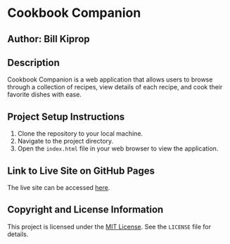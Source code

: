 # Cookbook Companion

## Author: Bill Kiprop

## Description
Cookbook Companion is a web application that allows users to browse through a collection of recipes, view details of each recipe, and cook their favorite dishes with ease.

## Project Setup Instructions
1. Clone the repository to your local machine.
2. Navigate to the project directory.
3. Open the `index.html` file in your web browser to view the application.

## Link to Live Site on GitHub Pages
The live site can be accessed [here](https://your-github-username.github.io/your-repository-name).

## Copyright and License Information
This project is licensed under the [MIT License](https://opensource.org/licenses/MIT). See the `LICENSE` file for details.
